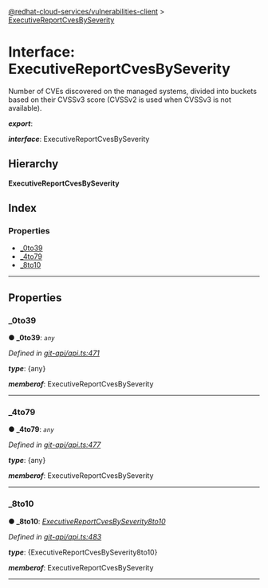 [@redhat-cloud-services/vulnerabilities-client](../README.md) > [ExecutiveReportCvesBySeverity](../interfaces/executivereportcvesbyseverity.md)

# Interface: ExecutiveReportCvesBySeverity

Number of CVEs discovered on the managed systems, divided into buckets based on their CVSSv3 score (CVSSv2 is used when CVSSv3 is not available).

*__export__*: 

*__interface__*: ExecutiveReportCvesBySeverity

## Hierarchy

**ExecutiveReportCvesBySeverity**

## Index

### Properties

* [_0to39](executivereportcvesbyseverity.md#_0to39)
* [_4to79](executivereportcvesbyseverity.md#_4to79)
* [_8to10](executivereportcvesbyseverity.md#_8to10)

---

## Properties

<a id="_0to39"></a>

###  _0to39

**● _0to39**: *`any`*

*Defined in [git-api/api.ts:471](https://github.com/RedHatInsights/javascript-clients/blob/master/packages/vulnerabilities/git-api/api.ts#L471)*

*__type__*: {any}

*__memberof__*: ExecutiveReportCvesBySeverity

___
<a id="_4to79"></a>

###  _4to79

**● _4to79**: *`any`*

*Defined in [git-api/api.ts:477](https://github.com/RedHatInsights/javascript-clients/blob/master/packages/vulnerabilities/git-api/api.ts#L477)*

*__type__*: {any}

*__memberof__*: ExecutiveReportCvesBySeverity

___
<a id="_8to10"></a>

###  _8to10

**● _8to10**: *[ExecutiveReportCvesBySeverity8to10](executivereportcvesbyseverity8to10.md)*

*Defined in [git-api/api.ts:483](https://github.com/RedHatInsights/javascript-clients/blob/master/packages/vulnerabilities/git-api/api.ts#L483)*

*__type__*: {ExecutiveReportCvesBySeverity8to10}

*__memberof__*: ExecutiveReportCvesBySeverity

___


